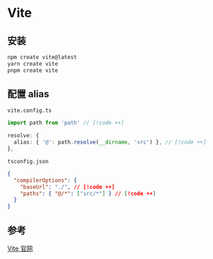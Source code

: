 # Vite

## 安装

```bash
npm create vite@latest
yarn create vite
pnpm create vite
```

## 配置 alias

`vite.config.ts`

```ts
import path from 'path' // [!code ++]

resolve: {
  alias: { '@': path.resolve(__dirname, 'src') }, // [!code ++]
},
```

`tsconfig.json`

```json
{
  "compilerOptions": {
    "baseUrl": "./", // [!code ++]
    "paths": { "@/*": ["src/*"] } // [!code ++]
  }
}
```

## 参考

[Vite 官网](https://cn.vitejs.dev/)
